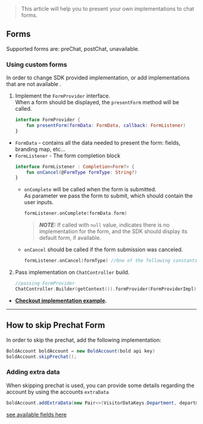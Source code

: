 > This article will help you to present your own implementations to chat forms.

## Forms

Supported forms are: preChat, postChat, unavailable. 
### Using custom forms
In order to change SDK provided implementation, or add implementations that are not available .  
1. Implement the `FormProvider` interface.    
When a form should be displayed, the `presentForm` method will be called. 
   ```kotlin
   interface FormProvider {
       fun presentForm(formData: FormData, callback: FormListener)
   }
   ```  
  * `FormData` - contains all the data needed to present the form: fields, branding map, etc...
  * `FormListener` - The form completion block 
    ```kotlin
    interface FormListener : Completion<Form?> {
        fun onCancel(@FormType formType: String?)
    }
    ```
    - `onComplete` will be called when the form is submitted.    
      As parameter we pass the form to submit, which should contain the user inputs.
      ```kotlin
      formListener.onComplete(formData.form)
      ```
      > **_NOTE:_** If called with `null` value, indicates there is no implementation for the form, and the SDK 
        should display its default form, if available.   
  
    - `onCancel` should be called if the form submission was canceled.
      ```kotlin
      formListener.onCancel(formType) //One of the following constants: PreChatForm / PostChatForm / UnavailabilityForm
      ```
  
2. Pass implementation on `ChatController` build. 
   ```kotlin
   //passing FormProvider 
   ChatController.Builder(getContext()).formProvider(FormProviderImpl)...build(...)
   ```
  

* **[Checkout implementation example](https://github.com/bold360ai/bold360ai-mobile-samples).**

---

## How to skip Prechat Form

In order to skip the prechat, add the following implementation:

```Java
BoldAccount boldAccount = new BoldAccount(bold api key)
boldAccount.skipPrechat();
```

### Adding extra data

When skipping prechat is used, you can provide some details regarding the account by using the accounts `extraData`

```Java
boldAccount.addExtraData(new Pair<>(VisitorDataKeys.Department, department_id));
```
[see available fields here](https://developer.bold360.com/help/EN/Bold360API/Bold360API/c_bc_sdk_ios_core_integration_chat_session.html)